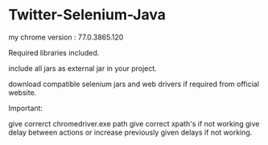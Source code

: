 # Twitter-Selenium-Java

my chrome version : 77.0.3865.120

Required libraries included.

include all jars as external jar in your project.

download compatible selenium jars and web drivers if required from official website.

Important:

give correrct chromedriver.exe path
give correct xpath's if not working
give delay between actions or increase previously given delays if not working.




